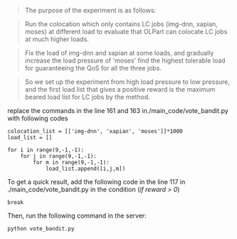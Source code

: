 > The purpose of the experiment is as follows:

> Run the colocation which only contains LC jobs (img-dnn, xapian, moses) at 
different load to evaluate that OLPart can colocate LC jobs at much higher loads.

> Fix the load of img-dnn and xapian at some loads, and gradually increase
the load pressure of 'moses' find the highest tolerable load
for guaranteeing the QoS for all the three jobs.

> So we set up the experiment from high load pressure to low pressure, and the first load list 
that gives a positive reward is the maximum beared load list for LC jobs by the method.

replace the commands in the line 161 and 163 in./main_code/vote_bandit.py with following codes
~~~
colocation_list = [['img-dnn', 'xapian', 'moses']]*1000
load_list = []

for i in range(9,-1,-1):
    for j in range(9,-1,-1):
        for m in range(9,-1,-1):
            load_list.append([i,j,m])

~~~

To get a quick result, add the following code in the line 117 in ./main_code/vote_bandit.py 
in the condition (_if reward > 0_) 
~~~
break
~~~

Then, run the following command in the server:

```
python vote_bandit.py
```